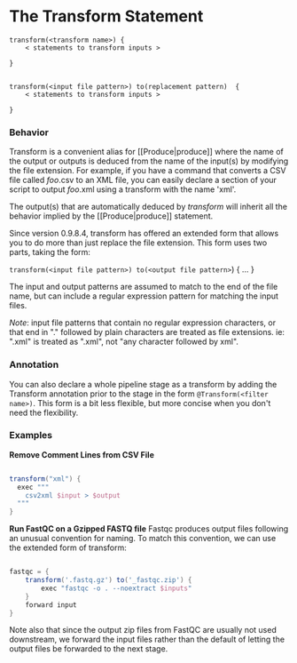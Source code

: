# The Transform Statement

    
    transform(<transform name>) {
        < statements to transform inputs >
    
    }

    
    transform(<input file pattern>) to(replacement pattern)  {
        < statements to transform inputs >
    
    }
### Behavior

Transform is a convenient alias for [[Produce|produce]] where the name of the
output or outputs is deduced from the name of the input(s) by modifying the
file extension.   For example, if you have a command that converts 
a CSV file called *foo*.csv to an XML file, you can easily declare a section of your script
to output *foo*.xml using a transform with the name 'xml'.

The output(s) that are automatically deduced by *transform* will inherit all the behavior implied by the [[Produce|produce]] statement.

Since version 0.9.8.4, transform has offered an extended form that allows you to do more than just replace the file extension. This form uses two parts, taking the form: 
  
  `transform(<input file pattern>) to(<output file pattern>`) { ... }

The input and output patterns are assumed to match to the end of the file name, but can include a regular expression pattern for matching the input files.

*Note*: input file patterns that contain no regular expression characters, or that end in "." followed by plain characters are treated as file extensions. ie: ".xml" is treated as ".xml", not "any character followed by xml".

### Annotation

You can also declare a whole pipeline stage as a transform by adding the Transform annotation prior to the stage in the form `@Transform(<filter name>)`. This form is a bit less flexible, but more concise when you don't need the flexibility.

### Examples

**Remove Comment Lines from CSV File**
```groovy 

transform("xml") {
  exec """
    csv2xml $input > $output
  """
}
```

**Run FastQC on a Gzipped FASTQ file**
Fastqc produces output files following an unusual convention for naming. To match this convention, we can use the extended form of transform:
```groovy 

fastqc = {
    transform('.fastq.gz') to('_fastqc.zip') {
        exec "fastqc -o . --noextract $inputs"
    }
    forward input
}
```

Note also that since the output zip files from FastQC are usually not used downstream, we forward the input files rather than the default of letting the output files be forwarded to the next stage.